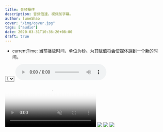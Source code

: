 ```yaml
---
title: 音频操作
description: 音频倍速，视频加字幕。
author: luneShao
cover: "/img/cover.jpg"
tags: ["audio"]
date: 2020-03-31T10:36:26+08:00
draft: true
---
```

- currentTime: 当前播放时间，单位为秒。为其赋值将会使媒体跳到一个新的时间。

<select id="select" onchange="select()">
  <option value="1">1</option>
  <option value="2">2</option>
</select>

<audio id="audio" controls="controls" volume="0.2" playbackRate="2"  autoplay>
  <source src="/assets/media/末路之徒-TV,ver - 洛萱.mp3" />
  <p>你的浏览器不支持音乐播放，请点击<a>这里</a>查看</p>
  <track src="/assets/media/text.vtt" kind="subtitles" srclang="zh" default>
</audio> 

<video poster="https://tse4-mm.cn.bing.net/th/id/OIP.wgiKtEvpjY5TtKUTPNuKxwHaC9?w=278&h=120&c=7&o=5&dpr=2&pid=1.7" controls muted loop>
  <source src="/assets/media/rabbit320.webm" type="video/webm" />
  <track src="/assets/media/text.vtt" kind="subtitles" srclang="zh" default>
</video>

<img src="http://www.deathghost.cn/public/upload/article/2019/12/21/1576905359399945.jpg" loading="lazy" />
<img src="https://mdn.mozillademos.org/files/12794/simple-video.png" loading="eager" />
<img src="https://tse4-mm.cn.bing.net/th/id/OIP.wgiKtEvpjY5TtKUTPNuKxwHaC9?w=278&h=120&c=7&o=5&dpr=2&pid=1.7" />

<script>
var audio = document.querySelector('#audio')
audio.loop = true
  function select () {
    const select = document.getElementById('select');
    audio.playbackRate = select.value
    audio.preload
    console.log(audio.played)
  }
</script>
